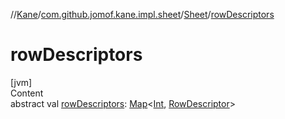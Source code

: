 //[Kane](../../index.md)/[com.github.jomof.kane.impl.sheet](../index.md)/[Sheet](index.md)/[rowDescriptors](row-descriptors.md)



# rowDescriptors  
[jvm]  
Content  
abstract val [rowDescriptors](row-descriptors.md): [Map](https://kotlinlang.org/api/latest/jvm/stdlib/kotlin.collections/-map/index.html)<[Int](https://kotlinlang.org/api/latest/jvm/stdlib/kotlin/-int/index.html), [RowDescriptor](../-row-descriptor/index.md)>  



